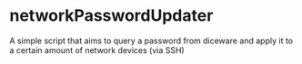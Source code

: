 # networkPasswordUpdater
A simple script that aims to query a password from diceware and apply it to a certain amount of network devices (via SSH)
